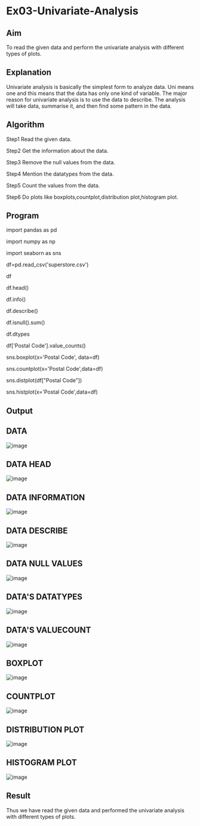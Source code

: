 # Ex03-Univariate-Analysis

## Aim
To read the given data and perform the univariate analysis with different types of plots.

## Explanation
Univariate analysis is basically the simplest form to analyze data. Uni means one and this means that the data has only one kind of variable. The major reason for univariate analysis is to use the data to describe. The analysis will take data, summarise it, and then find some pattern in the data.

## Algorithm

Step1
Read the given data.

Step2
Get the information about the data.

Step3
Remove the null values from the data.

Step4
Mention the datatypes from the data.

Step5
Count the values from the data.

Step6
Do plots like boxplots,countplot,distribution plot,histogram plot.

## Program

import pandas as pd

import numpy as np

import seaborn as sns

df=pd.read_csv('superstore.csv')

df

df.head()

df.info()

df.describe()

df.isnull().sum()

df.dtypes

df['Postal Code'].value_counts()

sns.boxplot(x='Postal Code', data=df)

sns.countplot(x='Postal Code',data=df)

sns.distplot(df["Postal Code"])

sns.histplot(x='Postal Code',data=df)

## Output

## DATA

![image](https://user-images.githubusercontent.com/103020162/228204354-41cfba5a-7e96-4758-870a-eda97846e05d.png)


## DATA HEAD

![image](https://user-images.githubusercontent.com/103020162/228204822-9891e991-561c-46ea-8523-d5ac6e3871c1.png)


## DATA INFORMATION

![image](https://user-images.githubusercontent.com/103020162/228205123-7ceac31a-cbbf-4e38-b66b-2dd6d8645dfc.png)


## DATA DESCRIBE

![image](https://user-images.githubusercontent.com/103020162/228205293-9e9f690c-b8e8-42dd-b5f7-62858498979c.png)


## DATA NULL VALUES

![image](https://user-images.githubusercontent.com/103020162/228205557-316c11c8-e71c-451f-837d-06f31a1d6672.png)


## DATA'S DATATYPES

![image](https://user-images.githubusercontent.com/103020162/228205711-68df1998-3549-40be-ba1b-525b66aed5e2.png)


## DATA'S VALUECOUNT

![image](https://user-images.githubusercontent.com/103020162/228205976-f512149e-2d46-4a11-b10d-91392050e45c.png)


## BOXPLOT

![image](https://user-images.githubusercontent.com/103020162/228206157-21892f15-87a4-4edf-98c2-b7748d7986fb.png)


## COUNTPLOT

![image](https://user-images.githubusercontent.com/103020162/228206241-52097c6d-4ebf-4975-beff-1fbaa1a45310.png)


## DISTRIBUTION PLOT

![image](https://user-images.githubusercontent.com/103020162/228206431-29821660-58bc-468b-8e34-28a3084952d7.png)


## HISTOGRAM PLOT

![image](https://user-images.githubusercontent.com/103020162/228206567-9ff80dca-e9cf-41dd-bad0-9ffac89e7667.png)

## Result

Thus we have read the given data and performed the univariate analysis with different types of plots.
